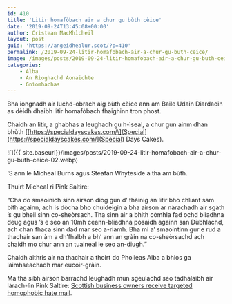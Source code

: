 ```yaml
---
id: 410
title: 'Litir homafòbach air a chur gu bùth cèice'
date: '2019-09-24T13:45:08+00:00'
author: Crìstean MacMhìcheil
layout: post
guid: 'https://angeidhealur.scot/?p=410'
permalink: /2019-09-24-litir-homafobach-air-a-chur-gu-buth-ceice/
image: /images/posts/2019-09-24-litir-homafobach-air-a-chur-gu-buth-ceice.webp
categories:
    - Alba
    - An Rìoghachd Aonaichte
    - Gnìomhachas
---
```


Bha iongnadh air luchd-obrach aig bùth cèice ann am Baile Udain Diardaoin as dèidh dhaibh litir homafòbach fhaighinn tron phost.

Chaidh an litir, a ghabhas a leughadh gu h-ìseal, a chur gun ainm dhan bhùth \[[https://specialdayscakes.com/\](Special](https://specialdayscakes.com/](Special) Days Cakes).

![]({{ site.baseurl}}/images/posts/2019-09-24-litir-homafobach-air-a-chur-gu-buth-ceice-02.webp)

‘S ann le Mìcheal Burns agus Steafan Whyteside a tha am bùth.

Thuirt Mìcheal ri Pink Saltire:

“Cha do smaoinich sinn airson diog gun d’ thàinig an litir bho chliant sam bith againn, ach is dòcha bho chuideigin a bha airson ar nàrachadh air sgàth ’s gu bheil sinn co-sheòrsach. Tha sinn air a bhith còmhla fad ochd bliadhna deug agus ’s e seo an 10mh ceann-bliadhna pòsaidh againn san Dùbhlachd, ach chan fhaca sinn dad mar seo a-riamh. Bha mi a’ smaointinn gur e rud a thachair san àm a dh’fhalbh a bh’ ann an gràin na co-sheòrsachd ach chaidh mo chur ann an tuaineal le seo an-diugh.”

Chaidh aithris air na thachair a thoirt do Phoileas Alba a bhios ga làimhseachadh mar eucoir-gràin.

Ma tha sibh airson barrachd leughadh mun sgeulachd seo tadhalaibh air làrach-lìn Pink Saltire: [Scottish business owners receive targeted homophobic hate mail](https://pinksaltire.com/2019/09/19/scottish-business-owners-receive-targeted-homophobic-hate-mail/).
